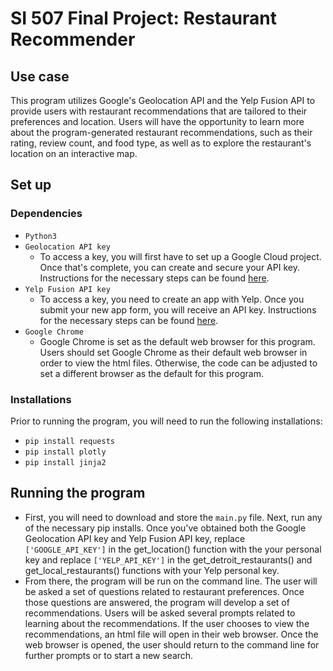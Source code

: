 # SI 507 Final Project: Restaurant Recommender

## Use case
This program utilizes Google's Geolocation API and the Yelp Fusion API to provide users with restaurant recommendations that are tailored to their preferences and location. Users will have the opportunity to learn more about the program-generated restaurant recommendations, such as their rating, review count, and food type, as well as to explore the restaurant's location on an interactive map. 

## Set up
### Dependencies
- `Python3`
- `Geolocation API key`
  - To access a key, you will first have to set up a Google Cloud project. Once that's complete, you can create and secure your API key. Instructions for the necessary steps can be found [here](https://developers.google.com/maps/documentation/elevation/cloud-setup).
- `Yelp Fusion API key`
  - To access a key, you need to create an app with Yelp. Once you submit your new app form, you will receive an API key. Instructions for the necessary steps can be found [here](https://docs.developer.yelp.com/docs/fusion-authentication).
- `Google Chrome`
  - Google Chrome is set as the default web browser for this program. Users should set Google Chrome as their default web browser in order to view the html files. Otherwise, the code can be adjusted to set a different browser as the default for this program. 

### Installations
Prior to running the program, you will need to run the following installations:
- `pip install requests`
- `pip install plotly`
- `pip install jinja2`

## Running the program
- First, you will need to download and store the `main.py` file. Next, run any of the necessary pip installs. Once you've obtained both the Google Geolocation API key and Yelp Fusion API key, replace `['GOOGLE_API_KEY']` in the get_location() function with the your personal key and replace `['YELP_API_KEY']` in the get_detroit_restaurants() and get_local_restaurants() functions with your Yelp personal key. 
- From there, the program will be run on the command line. The user will be asked a set of questions related to restaurant preferences. Once those questions are answered, the program will develop a set of recommendations. Users will be asked several prompts related to learning about the recommendations. If the user chooses to view the recommendations, an html file will open in their web browser. Once the web browser is opened, the user should return to the command line for further prompts or to start a new search. 

